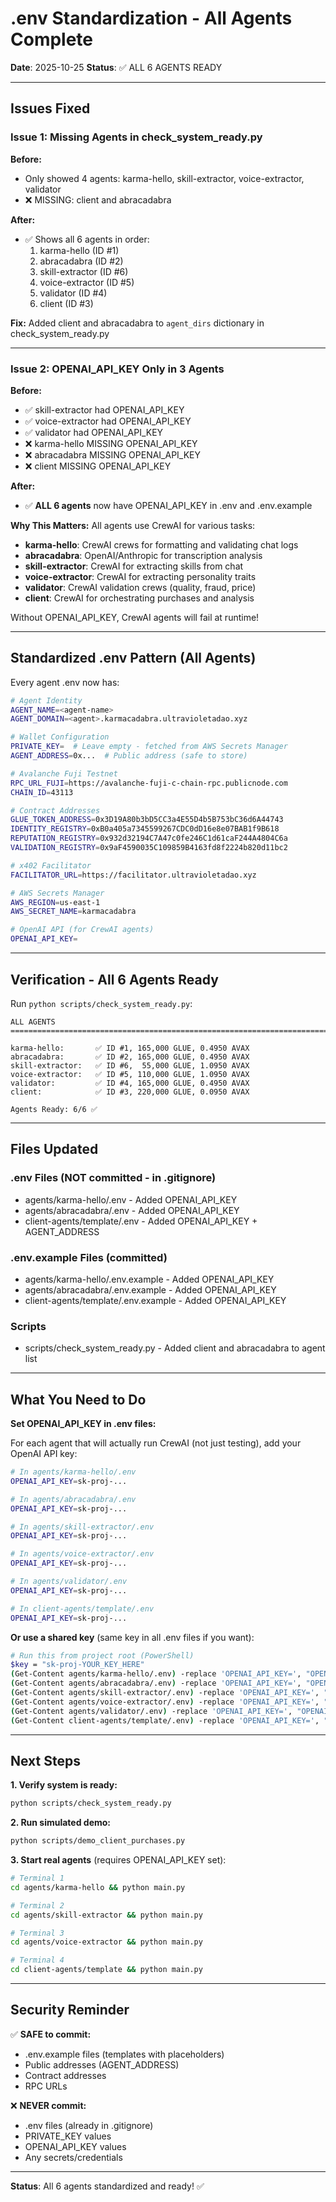 # .env Standardization - All Agents Complete

**Date**: 2025-10-25
**Status**: ✅ ALL 6 AGENTS READY

---

## Issues Fixed

### Issue 1: Missing Agents in check_system_ready.py

**Before:**
- Only showed 4 agents: karma-hello, skill-extractor, voice-extractor, validator
- ❌ MISSING: client and abracadabra

**After:**
- ✅ Shows all 6 agents in order:
  1. karma-hello (ID #1)
  2. abracadabra (ID #2)
  3. skill-extractor (ID #6)
  4. voice-extractor (ID #5)
  5. validator (ID #4)
  6. client (ID #3)

**Fix:** Added client and abracadabra to `agent_dirs` dictionary in check_system_ready.py

---

### Issue 2: OPENAI_API_KEY Only in 3 Agents

**Before:**
- ✅ skill-extractor had OPENAI_API_KEY
- ✅ voice-extractor had OPENAI_API_KEY
- ✅ validator had OPENAI_API_KEY
- ❌ karma-hello MISSING OPENAI_API_KEY
- ❌ abracadabra MISSING OPENAI_API_KEY
- ❌ client MISSING OPENAI_API_KEY

**After:**
- ✅ **ALL 6 agents** now have OPENAI_API_KEY in .env and .env.example

**Why This Matters:**
All agents use CrewAI for various tasks:
- **karma-hello**: CrewAI crews for formatting and validating chat logs
- **abracadabra**: OpenAI/Anthropic for transcription analysis
- **skill-extractor**: CrewAI for extracting skills from chat
- **voice-extractor**: CrewAI for extracting personality traits
- **validator**: CrewAI validation crews (quality, fraud, price)
- **client**: CrewAI for orchestrating purchases and analysis

Without OPENAI_API_KEY, CrewAI agents will fail at runtime!

---

## Standardized .env Pattern (All Agents)

Every agent .env now has:

```bash
# Agent Identity
AGENT_NAME=<agent-name>
AGENT_DOMAIN=<agent>.karmacadabra.ultravioletadao.xyz

# Wallet Configuration
PRIVATE_KEY=  # Leave empty - fetched from AWS Secrets Manager
AGENT_ADDRESS=0x...  # Public address (safe to store)

# Avalanche Fuji Testnet
RPC_URL_FUJI=https://avalanche-fuji-c-chain-rpc.publicnode.com
CHAIN_ID=43113

# Contract Addresses
GLUE_TOKEN_ADDRESS=0x3D19A80b3bD5CC3a4E55D4b5B753bC36d6A44743
IDENTITY_REGISTRY=0xB0a405a7345599267CDC0dD16e8e07BAB1f9B618
REPUTATION_REGISTRY=0x932d32194C7A47c0fe246C1d61caF244A4804C6a
VALIDATION_REGISTRY=0x9aF4590035C109859B4163fd8f2224b820d11bc2

# x402 Facilitator
FACILITATOR_URL=https://facilitator.ultravioletadao.xyz

# AWS Secrets Manager
AWS_REGION=us-east-1
AWS_SECRET_NAME=karmacadabra

# OpenAI API (for CrewAI agents)
OPENAI_API_KEY=
```

---

## Verification - All 6 Agents Ready

Run `python scripts/check_system_ready.py`:

```
ALL AGENTS
================================================================================

karma-hello:       ✅ ID #1, 165,000 GLUE, 0.4950 AVAX
abracadabra:       ✅ ID #2, 165,000 GLUE, 0.4950 AVAX
skill-extractor:   ✅ ID #6,  55,000 GLUE, 1.0950 AVAX
voice-extractor:   ✅ ID #5, 110,000 GLUE, 1.0950 AVAX
validator:         ✅ ID #4, 165,000 GLUE, 0.4950 AVAX
client:            ✅ ID #3, 220,000 GLUE, 0.0950 AVAX

Agents Ready: 6/6 ✅
```

---

## Files Updated

### .env Files (NOT committed - in .gitignore)
- agents/karma-hello/.env - Added OPENAI_API_KEY
- agents/abracadabra/.env - Added OPENAI_API_KEY
- client-agents/template/.env - Added OPENAI_API_KEY + AGENT_ADDRESS

### .env.example Files (committed)
- agents/karma-hello/.env.example - Added OPENAI_API_KEY
- agents/abracadabra/.env.example - Added OPENAI_API_KEY
- client-agents/template/.env.example - Added OPENAI_API_KEY

### Scripts
- scripts/check_system_ready.py - Added client and abracadabra to agent list

---

## What You Need to Do

**Set OPENAI_API_KEY in .env files:**

For each agent that will actually run CrewAI (not just testing), add your OpenAI API key:

```bash
# In agents/karma-hello/.env
OPENAI_API_KEY=sk-proj-...

# In agents/abracadabra/.env
OPENAI_API_KEY=sk-proj-...

# In agents/skill-extractor/.env
OPENAI_API_KEY=sk-proj-...

# In agents/voice-extractor/.env
OPENAI_API_KEY=sk-proj-...

# In agents/validator/.env
OPENAI_API_KEY=sk-proj-...

# In client-agents/template/.env
OPENAI_API_KEY=sk-proj-...
```

**Or use a shared key** (same key in all .env files if you want):

```bash
# Run this from project root (PowerShell)
$key = "sk-proj-YOUR_KEY_HERE"
(Get-Content agents/karma-hello/.env) -replace 'OPENAI_API_KEY=', "OPENAI_API_KEY=$key" | Set-Content agents/karma-hello/.env
(Get-Content agents/abracadabra/.env) -replace 'OPENAI_API_KEY=', "OPENAI_API_KEY=$key" | Set-Content agents/abracadabra/.env
(Get-Content agents/skill-extractor/.env) -replace 'OPENAI_API_KEY=', "OPENAI_API_KEY=$key" | Set-Content agents/skill-extractor/.env
(Get-Content agents/voice-extractor/.env) -replace 'OPENAI_API_KEY=', "OPENAI_API_KEY=$key" | Set-Content agents/voice-extractor/.env
(Get-Content agents/validator/.env) -replace 'OPENAI_API_KEY=', "OPENAI_API_KEY=$key" | Set-Content agents/validator/.env
(Get-Content client-agents/template/.env) -replace 'OPENAI_API_KEY=', "OPENAI_API_KEY=$key" | Set-Content client-agents/template/.env
```

---

## Next Steps

**1. Verify system is ready:**
```bash
python scripts/check_system_ready.py
```

**2. Run simulated demo:**
```bash
python scripts/demo_client_purchases.py
```

**3. Start real agents** (requires OPENAI_API_KEY set):
```bash
# Terminal 1
cd agents/karma-hello && python main.py

# Terminal 2
cd agents/skill-extractor && python main.py

# Terminal 3
cd agents/voice-extractor && python main.py

# Terminal 4
cd client-agents/template && python main.py
```

---

## Security Reminder

✅ **SAFE to commit:**
- .env.example files (templates with placeholders)
- Public addresses (AGENT_ADDRESS)
- Contract addresses
- RPC URLs

❌ **NEVER commit:**
- .env files (already in .gitignore)
- PRIVATE_KEY values
- OPENAI_API_KEY values
- Any secrets/credentials

---

**Status**: All 6 agents standardized and ready! ✅
